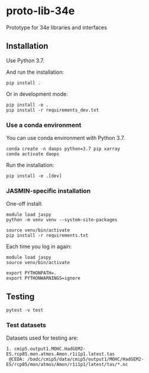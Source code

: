 # proto-lib-34e

Prototype for 34e libraries and interfaces

## Installation

Use Python 3.7.

And run the installation:

```
pip install .
```

Or in development mode:

```
pip install -e .
pip install -r requirements_dev.txt
```

### Use a conda environment

You can use conda environment with Python 3.7.

```
conda create -n daops python=3.7 pip xarray
conda activate daops
```

Run the installation:

```
pip install -e .[dev]
```

### JASMIN-specific installation

One-off install:

```
module load jaspy
python -m venv venv --system-site-packages

source venv/bin/activate
pip install -r requirements.txt
```

Each time you log in again:

```
module load jaspy
source venv/bin/activate

export PYTHONPATH=.
export PYTHONWARNINGS=ignore
```

## Testing

```
pytest -v test
```

### Test datasets

Datasets used for testing are:

```
1. cmip5.output1.MOHC.HadGEM2-ES.rcp85.mon.atmos.Amon.r1i1p1.latest.tas
 @CEDA: /badc/cmip5/data/cmip5/output1/MOHC/HadGEM2-ES/rcp85/mon/atmos/Amon/r1i1p1/latest/tas/*.nc
```
